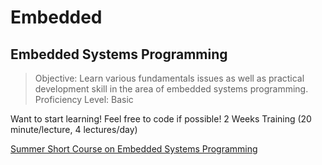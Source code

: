 Embedded
==

## Embedded Systems Programming

> Objective: Learn various fundamentals issues as well as practical development skill in the area of embedded systems programming.
> Proficiency Level: Basic

Want to start learning! Feel free to code if possible! 2 Weeks Training (20 minute/lecture, 4 lectures/day)

[Summer Short Course on Embedded Systems Programming](http://rts.lab.asu.edu/web_ESP_Summer2014/ESP_Main_page.htm)

